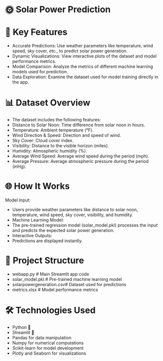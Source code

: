 # 🌞 Solar Power Prediction 

# 🌟 Key Features
  - Accurate Predictions: Use weather parameters like temperature, wind speed, sky cover, etc., to predict solar power generation.
  - Dynamic Visualizations: View interactive plots of the dataset and model performance metrics.
  - Model Comparison: Analyze the metrics of different machine learning models used for prediction.
  - Data Exploration: Examine the dataset used for model training directly in the app.
# 📊 Dataset Overview
- The dataset includes the following features:
- Distance to Solar Noon: Time difference from solar noon in hours.
- Temperature: Ambient temperature (°F).
- Wind Direction & Speed: Direction and speed of wind.
- Sky Cover: Cloud cover index.
- Visibility: Distance to the visible horizon (miles).
- Humidity: Atmospheric humidity (%).
- Average Wind Speed: Average wind speed during the period (mph).
- Average Pressure: Average atmospheric pressure during the period (inHg).
# 🌐 How It Works
Model Input:
 - Users provide weather parameters like distance to solar noon, temperature, wind speed, sky cover, visibility, and humidity.
 - Machine Learning Model:
 - The pre-trained regression model (solar_model.pkl) processes the input and predicts the expected solar power generation.
 - Interactive Outputs:
  - Predictions are displayed instantly.
# 📂 Project Structure
- webapp.py                  # Main Streamlit app code
- solar_model.pkl         # Pre-trained machine learning model
- solarpowergeneration.csv# Dataset used for predictions
- metrics.xlsx            # Model performance metrics
# 🛠️ Technologies Used
- Python 🐍
- Streamlit 🌟
- Pandas for data manipulation
- Numpy for numerical computations
- Scikit-learn for model development
- Plotly and Seaborn for visualizations

